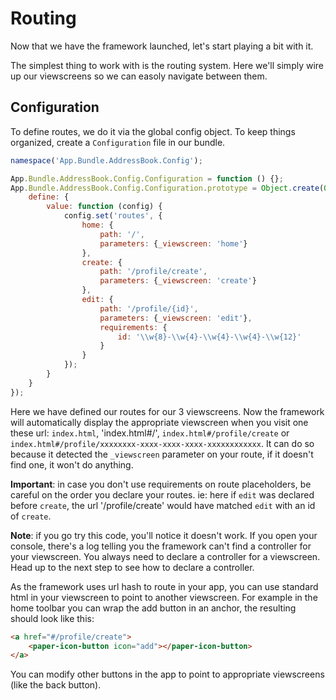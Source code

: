 # Routing

Now that we have the framework launched, let's start playing a bit with it.

The simplest thing to work with is the routing system. Here we'll simply wire up our viewscreens so we can easoly navigate between them.

## Configuration

To define routes, we do it via the global config object. To keep things organized, create a `Configuration` file in our bundle.

```js
namespace('App.Bundle.AddressBook.Config');

App.Bundle.AddressBook.Config.Configuration = function () {};
App.Bundle.AddressBook.Config.Configuration.prototype = Object.create(Object.prototype, {
    define: {
        value: function (config) {
            config.set('routes', {
                home: {
                    path: '/',
                    parameters: {_viewscreen: 'home'}
                },
                create: {
                    path: '/profile/create',
                    parameters: {_viewscreen: 'create'}
                },
                edit: {
                    path: '/profile/{id}',
                    parameters: {_viewscreen: 'edit'},
                    requirements: {
                        id: '\\w{8}-\\w{4}-\\w{4}-\\w{4}-\\w{12}'
                    }
                }
            });
        }
    }
});
```

Here we have defined our routes for our 3 viewscreens. Now the framework will automatically display the appropriate viewscreen when you visit one these url: `index.html`, 'index.html#/', `index.html#/profile/create` or `index.html#/profile/xxxxxxxx-xxxx-xxxx-xxxx-xxxxxxxxxxxx`. It can do so because it detected the `_viewscreen` parameter on your route, if it doesn't find one, it won't do anything.

**Important**: in case you don't use requirements on route placeholders, be careful on the order you declare your routes. ie: here if `edit` was declared before `create`, the url '/profile/create' would have matched `edit` with an id of `create`.

**Note**: if you go try this code, you'll notice it doesn't work. If you open your console, there's a log telling you the framework can't find a controller for your viewscreen. You always need to declare a controller for a viewscreen. Head up to the next step to see how to declare a controller.

As the framework uses url hash to route in your app, you can use standard html in your viewscreen to point to another viewscreen. For example in the home toolbar you can wrap the add button in an anchor, the resulting should look like this:

```html
<a href="#/profile/create">
    <paper-icon-button icon="add"></paper-icon-button>
</a>
```

You can modify other buttons in the app to point to appropriate viewscreens (like the back button).